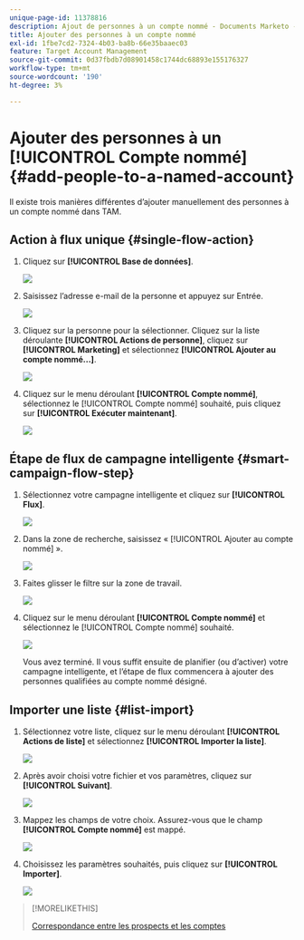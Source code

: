 ```yaml
---
unique-page-id: 11378816
description: Ajout de personnes à un compte nommé - Documents Marketo - Documentation du produit
title: Ajouter des personnes à un compte nommé
exl-id: 1fbe7cd2-7324-4b03-ba8b-66e35baaec03
feature: Target Account Management
source-git-commit: 0d37fbdb7d08901458c1744dc68893e155176327
workflow-type: tm+mt
source-wordcount: '190'
ht-degree: 3%

---
```


# Ajouter des personnes à un [!UICONTROL Compte nommé] {#add-people-to-a-named-account}

Il existe trois manières différentes d’ajouter manuellement des personnes à un compte nommé dans TAM.

## Action à flux unique {#single-flow-action}

1. Cliquez sur **[!UICONTROL Base de données]**.

   ![](assets/one-2.png)

1. Saisissez l’adresse e-mail de la personne et appuyez sur Entrée.

   ![](assets/two.png)

1. Cliquez sur la personne pour la sélectionner. Cliquez sur la liste déroulante **[!UICONTROL Actions de personne]**, cliquez sur **[!UICONTROL Marketing]** et sélectionnez **[!UICONTROL Ajouter au compte nommé...]**.

   ![](assets/three.png)

1. Cliquez sur le menu déroulant **[!UICONTROL Compte nommé]**, sélectionnez le [!UICONTROL Compte nommé] souhaité, puis cliquez sur **[!UICONTROL Exécuter maintenant]**.

   ![](assets/four.png)

## Étape de flux de campagne intelligente {#smart-campaign-flow-step}

1. Sélectionnez votre campagne intelligente et cliquez sur **[!UICONTROL Flux]**.

   ![](assets/five.png)

1. Dans la zone de recherche, saisissez « [!UICONTROL Ajouter au compte nommé] ».

   ![](assets/six.png)

1. Faites glisser le filtre sur la zone de travail.

   ![](assets/seven.png)

1. Cliquez sur le menu déroulant **[!UICONTROL Compte nommé]** et sélectionnez le [!UICONTROL Compte nommé] souhaité.

   ![](assets/eight.png)

   Vous avez terminé. Il vous suffit ensuite de planifier (ou d’activer) votre campagne intelligente, et l’étape de flux commencera à ajouter des personnes qualifiées au compte nommé désigné.

## Importer une liste {#list-import}

1. Sélectionnez votre liste, cliquez sur le menu déroulant **[!UICONTROL Actions de liste]** et sélectionnez **[!UICONTROL Importer la liste]**.

   ![](assets/nine.png)

1. Après avoir choisi votre fichier et vos paramètres, cliquez sur **[!UICONTROL Suivant]**.

   ![](assets/ten.png)

1. Mappez les champs de votre choix. Assurez-vous que le champ **[!UICONTROL Compte nommé]** est mappé.

   ![](assets/eleven.png)

1. Choisissez les paramètres souhaités, puis cliquez sur **[!UICONTROL Importer]**.

   ![](assets/twelve.png)

>[!MORELIKETHIS]
>
>[Correspondance entre les prospects et les comptes](/help/marketo/product-docs/target-account-management/target/named-accounts/lead-to-account-matching.md)
